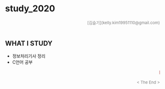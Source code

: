 # study_2020
<div align='right'><font size=2 color='gray'>[김슬기](kelly.kim19951110@gmail.com)</font></div>
<br>


## WHAT I STUDY
- 정보처리기사 정리
- C언어 공부

<marquee><div align='right'><font size=3 color='brown'>Let's study Bagic of the programming and programming languages. </font></div></marquee>
<div align='right'><font size=2 color='gray'> &lt; The End &gt; </font></div>
